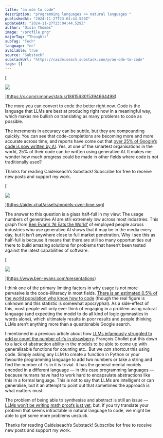 ```yaml
---
title: "an ode to code"
description: "programming languages >> natural languages "
publishedAt: "2024-11-27T23:04:44.529Z"
updatedAt: "2024-11-27T23:04:44.529Z"
author: "Oisín Thomas"
image: "/profile.png"
majorTag: "Thoughts"
subTag: "Tech"
language: "en"
available: true
source: "Substack"
substackUrl: "https://caideiseach.substack.com/p/an-ode-to-code"
tags: []
---
```


[

![](https://substack-post-media.s3.amazonaws.com/public/images/0ed2fb5a-91d2-4f0a-8870-37c3ba8a91bc_1200x576.png)



](https://x.com/simonw/status/1861563015394664498)

The more you can convert to code the better right now. Code is the language that LLMs are best at producing right now in a meaningful way, which makes me bullish on translating as many problems to code as possible.

The increments in accuracy can be subtle, but they are compounding quickly. You can see that code-completions are becoming more and more accurate across time, and reports have come out that [over 25% of Google’s code is now written by AI](https://fortune.com/2024/10/30/googles-code-ai-sundar-pichai/). Yes, at one of the smartest organisations in the world, 25% of their code can be written using generative AI. It makes me wonder how much progress could be made in other fields where code is not traditionally used?

Thanks for reading Caideiseach’s Substack! Subscribe for free to receive new posts and support my work.

[

![](https://substack-post-media.s3.amazonaws.com/public/images/0dbb2ede-1789-4bce-ab76-cdac6f1a3bb8_1936x1272.png)



](https://aider.chat/assets/models-over-time.svg)

The answer to this question is a glass half-full in my view: The usage numbers of generative AI are still extremely low across most industries. This graph from [Ben Evan’s ‘AI Eats the World’](https://www.ben-evans.com/presentations) of employed people across industries who use generative AI shows that it may be in the media every day, but it isn’t anywhere close to full market penetration. Why I see this as half-full is because it means that there are still so many opportunities out there to build amazing solutions for problems that haven’t been tested against the latest capabilities of software.

[

![](https://substack-post-media.s3.amazonaws.com/public/images/10aea391-70f1-4b0c-8b47-9ee53ac7bb39_873x408.png)



](https://www.ben-evans.com/presentations)

I think one of the primary limiting factors in why usage is not more pervasive is the code-illiteracy in most fields. [There is an estimated 0.5% of the world population who know how to code](https://blog.stephsmith.io/learning-to-code-apps) (though the real figure is unknown and this statistic is somewhat apocryphal). As a side-effect of this, most people will only ever think of engaging in a problem using natural language (and expecting the model to do all kind of logic gymnastics in words alone), which ultimately results in poor results and people thinking LLMs aren’t anything more than a questionable Google search.

I mentioned in a previous article about how [LLMs infamously struggled to add or count the number of r’s in strawberry](https://caideiseach.substack.com/p/the-kaleidoscope-hypothesis-for-education?r=3v9fhz). François Chollet put this down to a lack of abstraction ability in the models to be able to come up with generalisable functions for counting etc.. But we _can_ shortcut this using code. Simply asking any LLM to create a function in Python or your favourite programming language to add two numbers or take a string and find the number of r’s in it is trivial. It has the general mental models encoded in a different language — in this case programming languages — because humans have had to work hard to encapsulate abstractions like this in a formal language. This is not to say that LLMs are intelligent or can generalise, but it an attempt to point out that sometimes the approach is what matters most.

The problem of being able to synthesise and abstract is still an issue — [LLMs won’t be writing math proofs just yet](https://www.scientificamerican.com/article/ai-will-become-mathematicians-co-pilot); but, if you try translate your problem that seems intractable in natural language to code, we might be able to get some more problems unstuck.

Thanks for reading Caideiseach’s Substack! Subscribe for free to receive new posts and support my work.
